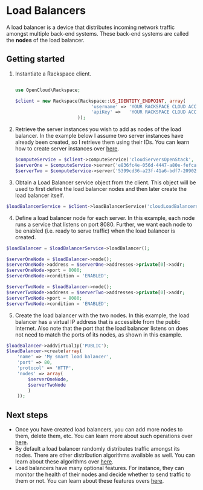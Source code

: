 # Load Balancers

A load balancer is a device that distributes incoming network traffic amongst
multiple back-end systems. These back-end systems are called the **nodes** of
the load balancer.

## Getting started

1. Instantiate a Rackspace client.

   ```php

   use OpenCloud\Rackspace;

   $client = new Rackspace(Rackspace::US_IDENTITY_ENDPOINT, array(
                               'username' => 'YOUR RACKSPACE CLOUD ACCOUNT USERNAME',
                               'apiKey' =>   'YOUR RACKSPACE CLOUD ACCOUNT API KEY'
                          ));
   ```

2. Retrieve the server instances you wish to add as nodes of the load balancer.
In the example below I assume two server instances have already been created,
so I retrieve them using their IDs. You can learn how to create server instances
over [here]().

   ```php
   $computeService = $client->computeService('cloudServersOpenStack', 'DFW');
   $serverOne = $computeService->server('e836fc4e-056d-4447-a80e-fefcaa640216');
   $serverTwo = $computeService->server('5399cd36-a23f-41a6-bdf7-20902aec0e74');
   ```

3. Obtain a Load Balancer service object from the client. This object will be used
to first define the load balancer nodes and then later create the load balancer itself.

```php
$loadBalancerService = $client->loadBalancerService('cloudLoadBalancers', 'DFW');
```

4. Define a load balancer node for each server. In this example, each
   node runs a service that listens on port 8080. Further, we want each node
   to be enabled (i.e. ready to serve traffic) when the load balancer is created.

```php
$loadBalancer = $loadBalancerService->loadBalancer();

$serverOneNode = $loadBalancer->node();
$serverOneNode->address = $serverOne->addresses->private[0]->addr;
$serverOneNode->port = 8080;
$serverOneNode->condition = 'ENABLED';

$serverTwoNode = $loadBalancer->node();
$serverTwoNode->address = $serverTwo->addresses->private[0]->addr;
$serverTwoNode->port = 8080;
$serverTwoNode->condition = 'ENABLED';
```

5. Create the load balancer with the two nodes. In this example, the load
   balancer has a virtual IP address that is accessible from the public Internet.
   Also note that the port that the load balancer listens on does not need to
   match the ports of its nodes, as shown in this example.

```php
$loadBalancer->addVirtualIp('PUBLIC');
$loadBalancer->create(array(
    'name' => 'My smart load balancer',
    'port' => 80,
    'protocol' => 'HTTP',
    'nodes' => array(
        $serverOneNode,
        $serverTwoNode
        )
    ));
```

## Next steps
* Once you have created load balancers, you can add more nodes to them,
  delete them, etc. You can learn more about such operations over [here]().
* By default a load balancer randomly distributes traffic amongst its nodes.
  There are other distribution algorithms available as well. You can learn about
  these algorithms over [here]().
* Load balancers have many optional features. For instance, they can monitor
  the health of their nodes and decide whether to send traffic to them or not.
  You can learn about these features overs [here]().
